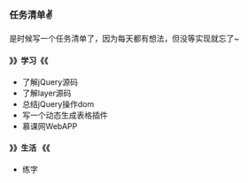 ### 任务清单:v:
是时候写一个任务清单了，因为每天都有想法，但没等实现就忘了~

#### 》》学习《《
> 
* 了解jQuery源码
* 了解layer源码
* 总结jQuery操作dom
* 写一个动态生成表格插件
* 慕课网WebAPP
#### 》》生活 《《
>
* 练字

